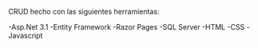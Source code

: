 CRUD hecho con las siguientes herramientas:

-Asp.Net 3.1
-Entity Framework
-Razor Pages
-SQL Server
-HTML
-CSS
-Javascript
